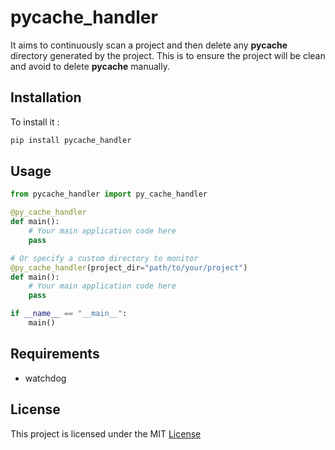 # pycache_handler

It aims to continuously scan a project and then delete any __pycache__ directory generated by the project. This is to ensure the project will be clean and avoid to delete __pycache__ manually.


## Installation

To install it :

```sh
pip install pycache_handler
```


## Usage

```python
from pycache_handler import py_cache_handler

@py_cache_handler
def main():
    # Your main application code here
    pass

# Or specify a custom directory to monitor
@py_cache_handler(project_dir="path/to/your/project")
def main():
    # Your main application code here
    pass

if __name__ == "__main__":
    main()
```


## Requirements
- watchdog

## License
This project is licensed under the MIT [License](LICENSE.md)

